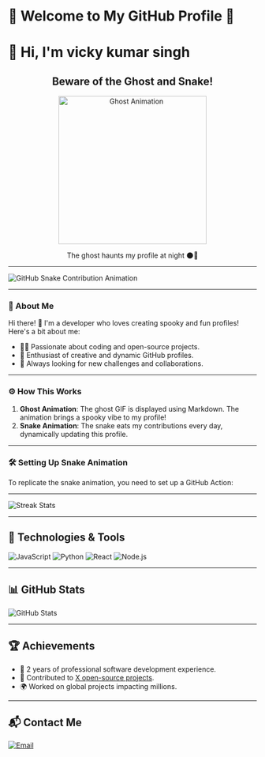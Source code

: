 
# 🎃 Welcome to My  GitHub Profile 👻
# 👋 Hi, I'm vicky kumar singh

<div align="center">
  <h2>Beware of the Ghost and Snake!</h2>
  <img src="https://media.giphy.com/media/3o7abKhOpu0NwenH3O/giphy.gif" alt="Ghost Animation" width="300"/>
  <p>The ghost haunts my profile at night 🌑👻</p>
</div>

---



![GitHub Snake Contribution Animation](https://raw.githubusercontent.com/iiiii0vicky0-0singh0iiiii/iiiii0vicky0-0singh0iiiii/output/snake.svg)


---

### 📖 About Me
Hi there! 👋 I'm a developer who loves creating spooky and fun profiles! Here's a bit about me:
- 🧑‍💻 Passionate about coding and open-source projects.
- 🎨 Enthusiast of creative and dynamic GitHub profiles.
- 🌟 Always looking for new challenges and collaborations.

---

### ⚙️ How This Works
1. **Ghost Animation**: The ghost GIF is displayed using Markdown. The animation brings a spooky vibe to my profile!
2. **Snake Animation**: The snake eats my contributions every day, dynamically updating this profile.

---

### 🛠️ Setting Up Snake Animation
To replicate the snake animation, you need to set up a GitHub Action:







---

![Streak Stats](https://github-readme-streak-stats.herokuapp.com/?user=iiiii0vicky0-0singh0iiiii&theme=radical)


---

## 🔧 **Technologies & Tools**
![JavaScript](https://img.shields.io/badge/-JavaScript-F7DF1E?style=flat-square&logo=javascript&logoColor=black)
![Python](https://img.shields.io/badge/-Python-3776AB?style=flat-square&logo=python&logoColor=white)
![React](https://img.shields.io/badge/-React-61DAFB?style=flat-square&logo=react&logoColor=black)
![Node.js](https://img.shields.io/badge/-Node.js-339933?style=flat-square&logo=node.js&logoColor=white)

---

## 📊 **GitHub Stats**
![GitHub Stats](https://github-readme-stats.vercel.app/api?username=iiiii0vicky0-0singh0iiiii&show_icons=true&theme=radical)

---

## 🏆 **Achievements**
- 🏅 2 years of professional software development experience.
- 🚀 Contributed to [X open-source projects](https://github.com/iiiii0vicky0-0singh0iiiii?tab=repositories).
- 🌍 Worked on global projects impacting millions.

---

## 📬 **Contact Me**

[![Email](https://img.shields.io/badge/-Email-D14836?style=flat-square&logo=gmail&logoColor=white)](mailto:indianarmysniper.com)
